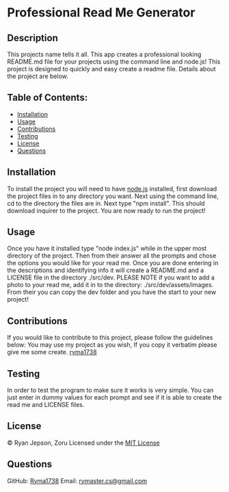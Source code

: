 # Professional Read Me Generator
##  Description
This projects name tells it all. This app creates a professional looking README.md file for your projects using the command line and node.js! This project is designed 
to quickly and easy create a readme file. Details about the project are below.

## Table of Contents:
* [Installation](#installation)
* [Usage](#usage)
* [Contributions](#contributions)
* [Testing](#testing)
* [License](#license)
* [Questions](#questions)

## Installation
To install the project you will need to have [node.js](https://nodejs.org/en/) installed, first download the project files in to any directory you want. Next using 
the command line, cd to the directory the files are in. Next type "npm install". This should download inquirer to the project. You are now ready to run the project!

## Usage
Once you have it installed type "node index.js" while in the upper most directory of the project. Then from their answer all the prompts and chose the options you would 
like for your read me. Once you are done entering in the descriptions and identifying info it will create a README.md and a LICENSE file in the directory ./src/dev. 
PLEASE NOTE if you want to add a photo to your read me, add it in to the directory: ./src/dev/assets/images. From their you can copy the dev folder and you have the start
to your new project!


## Contributions
If you would like to contribute to this project, please follow the guidelines below:
You may use my project as you wish, If you copy it verbatim please give me some create. [ryma1738](https://github.com/ryma1738)

## Testing
In order to test the program to make sure it works is very simple. You can just enter in dummy values for each prompt and see if it is able to create the read me and LICENSE 
files.

## License

© Ryan Jepson, Zoru
Licensed under the [MIT License](./src/dev/LICENSE)
        

## Questions
GitHub: [Ryma1738](https://github.com/Ryma1738)
Email: <rymaster.cs@gmail.com>
